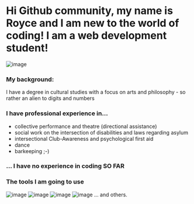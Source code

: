 # Hi Github community, my name is Royce and I am new to the world of coding! I am a web development student!

![image](https://github.com/RoyceBrouer/RoyceBrouer/assets/141549453/3bb80961-b7fa-4c51-9a32-9d575baf9751)

### My background:
I have a degree in cultural studies with a focus on arts and philosophy - so rather an alien to digits and numbers

### I have professional experience in...
- collective performance and theatre (directional assistance)
- social work on the intersection of disabilities and laws regarding asylum
- intersectional Club-Awareness and psychological first aid
- dance
- barkeeping ;-)

### ... I have no experience in coding SO FAR

### The tools I am going to use

![image](https://github.com/RoyceBrouer/my-Profile/assets/141549453/d2cc04be-c01a-45f3-9685-76f59e0f743a)
![image](https://github.com/RoyceBrouer/my-Profile/assets/141549453/725de594-c7e4-40ed-aa45-5ba95cb236a9)
![image](https://github.com/RoyceBrouer/my-Profile/assets/141549453/8bf586c8-821b-4e53-bb39-79c5e43ed62d)
![image](https://github.com/RoyceBrouer/my-Profile/assets/141549453/d6b629ae-cd5b-45c7-8145-b24873592f8c)
... and others.

